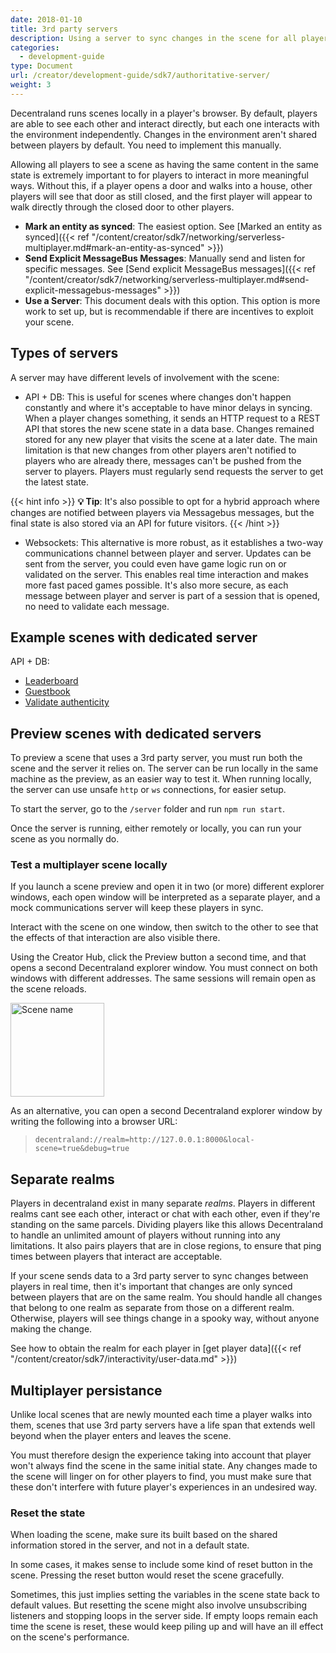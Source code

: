 ```yaml
---
date: 2018-01-10
title: 3rd party servers
description: Using a server to sync changes in the scene for all players
categories:
  - development-guide
type: Document
url: /creator/development-guide/sdk7/authoritative-server/
weight: 3
---
```


Decentraland runs scenes locally in a player's browser. By default, players are able to see each other and interact directly, but each one interacts with the environment independently. Changes in the environment aren't shared between players by default. You need to implement this manually.

Allowing all players to see a scene as having the same content in the same state is extremely important to for players to interact in more meaningful ways. Without this, if a player opens a door and walks into a house, other players will see that door as still closed, and the first player will appear to walk directly through the closed door to other players.

- **Mark an entity as synced**: The easiest option. See [Marked an entity as synced]({{< ref "/content/creator/sdk7/networking/serverless-multiplayer.md#mark-an-entity-as-synced" >}})
- **Send Explicit MessageBus Messages**: Manually send and listen for specific messages. See [Send explicit MessageBus messages]({{< ref "/content/creator/sdk7/networking/serverless-multiplayer.md#send-explicit-messagebus-messages" >}})
- **Use a Server**: This document deals with this option. This option is more work to set up, but is recommendable if there are incentives to exploit your scene.

## Types of servers

A server may have different levels of involvement with the scene:

- API + DB: This is useful for scenes where changes don't happen constantly and where it's acceptable to have minor delays in syncing. When a player changes something, it sends an HTTP request to a REST API that stores the new scene state in a data base. Changes remained stored for any new player that visits the scene at a later date. The main limitation is that new changes from other players aren't notified to players who are already there, messages can't be pushed from the server to players. Players must regularly send requests the server to get the latest state.

{{< hint info >}}
**💡 Tip**: It's also possible to opt for a hybrid approach where changes are notified between players via Messagebus messages, but the final state is also stored via an API for future visitors.
{{< /hint >}}

- Websockets: This alternative is more robust, as it establishes a two-way communications channel between player and server. Updates can be sent from the server, you could even have game logic run on or validated on the server. This enables real time interaction and makes more fast paced games possible. It's also more secure, as each message between player and server is part of a session that is opened, no need to validate each message.

## Example scenes with dedicated server

API + DB:

- [Leaderboard](https://github.com/decentraland/sdk7-goerli-plaza/tree/main/leader-board)
- [Guestbook](https://github.com/decentraland/sdk7-goerli-plaza/tree/main/guest-book-api)
- [Validate authenticity](https://github.com/decentraland/sdk7-goerli-plaza/tree/main/validate-player-authenticity)


## Preview scenes with dedicated servers

To preview a scene that uses a 3rd party server, you must run both the scene and the server it relies on. The server can be run locally in the same machine as the preview, as an easier way to test it. When running locally, the server can use unsafe `http` or `ws` connections, for easier setup. 

To start the server, go to the `/server` folder and run `npm run start`.

Once the server is running, either remotely or locally, you can run your scene as you normally do.

### Test a multiplayer scene locally

If you launch a scene preview and open it in two (or more) different explorer windows, each open window will be interpreted as a separate player, and a mock communications server will keep these players in sync.

Interact with the scene on one window, then switch to the other to see that the effects of that interaction are also visible there.

Using the Creator Hub, click the Preview button a second time, and that opens a second Decentraland explorer window. You must connect on both windows with different addresses. The same sessions will remain open as the scene reloads.

<img src="/images/editor/preview-button.png" width="150" alt="Scene name"/>

As an alternative, you can open a second Decentraland explorer window by writing the following into a browser URL:

> `decentraland://realm=http://127.0.0.1:8000&local-scene=true&debug=true`

## Separate realms

Players in decentraland exist in many separate _realms_. Players in different realms cant see each other, interact or chat with each other, even if they're standing on the same parcels. Dividing players like this allows Decentraland to handle an unlimited amount of players without running into any limitations. It also pairs players that are in close regions, to ensure that ping times between players that interact are acceptable.

If your scene sends data to a 3rd party server to sync changes between players in real time, then it's important that changes are only synced between players that are on the same realm. You should handle all changes that belong to one realm as separate from those on a different realm. Otherwise, players will see things change in a spooky way, without anyone making the change.

See how to obtain the realm for each player in [get player data]({{< ref "/content/creator/sdk7/interactivity/user-data.md" >}})

## Multiplayer persistance

Unlike local scenes that are newly mounted each time a player walks into them, scenes that use 3rd party servers have a life span that extends well beyond when the player enters and leaves the scene.

You must therefore design the experience taking into account that player won't always find the scene in the same initial state.
Any changes made to the scene will linger on for other players to find, you must make sure that these don't interfere with future player's experiences in an undesired way.

### Reset the state

When loading the scene, make sure its built based on the shared information stored in the server, and not in a default state.

In some cases, it makes sense to include some kind of reset button in the scene. Pressing the reset button would reset the scene gracefully.

Sometimes, this just implies setting the variables in the scene state back to default values. But resetting the scene might also involve unsubscribing listeners and stopping loops in the server side. If empty loops remain each time the scene is reset, these would keep piling up and will have an ill effect on the scene's performance.


